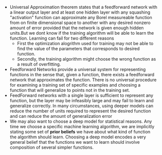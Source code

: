 
- Universal Approximation theorem states that a feedforward network with a linear output layer and at least one hidden layer with any squashing "activation" function can approximate any Borel measureable function from on finite dimensional space to another with any desired nonzero amount of error provided that the network is given enough hidden units.But we dont know if the training algorithm will be able to learn the function. Learning can fail for two different reasons
	- First the optimization alogrithm used for training may not be able to find the value of the parameters that corresponds to desired function.
	- Secondly, the training algorithm might choose the wrong function as a result of overfitting.
- Feedforward Networks provide a universal system for representing functions in the sense that, given a function, there exists a feedforward network that approximates the function. There is no universal procedure for examining a training set of specific examples and choosing a function that will generalize to points not in the training set.
- FeedForward networks with a single layer is sufficient to represent any function, but the layer may be infeasibly large and may fail to learn and generalize correctly. In many circumstances, using deeper models can reduce the number of units required to represent the desired function and can reduce the amount of generalization error
- We may also want to choose a deep model for statistical reasons. Any time we choose a specific machine learning algorithm, we are implicitly stating some set of **prior beliefs** we have about what kind of function the algorithm should learn. Choosing a deep model encodes a very general belief that the functions we want to learn should involve composition of several simpler functions. 
